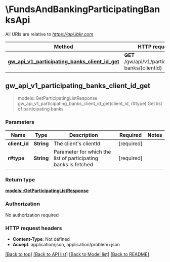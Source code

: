 # \FundsAndBankingParticipatingBanksApi

All URIs are relative to *https://api.ibkr.com*

Method | HTTP request | Description
------------- | ------------- | -------------
[**gw_api_v1_participating_banks_client_id_get**](FundsAndBankingParticipatingBanksApi.md#gw_api_v1_participating_banks_client_id_get) | **GET** /gw/api/v1/participating-banks/{clientId} | Get list of participating banks



## gw_api_v1_participating_banks_client_id_get

> models::GetParticipatingListResponse gw_api_v1_participating_banks_client_id_get(client_id, r#type)
Get list of participating banks

### Parameters


Name | Type | Description  | Required | Notes
------------- | ------------- | ------------- | ------------- | -------------
**client_id** | **String** | The client's clientId | [required] |
**r#type** | **String** | Parameter for which the list of participating banks is fetched | [required] |

### Return type

[**models::GetParticipatingListResponse**](GetParticipatingListResponse.md)

### Authorization

No authorization required

### HTTP request headers

- **Content-Type**: Not defined
- **Accept**: application/json, application/problem+json

[[Back to top]](#) [[Back to API list]](../README.md#documentation-for-api-endpoints) [[Back to Model list]](../README.md#documentation-for-models) [[Back to README]](../README.md)

